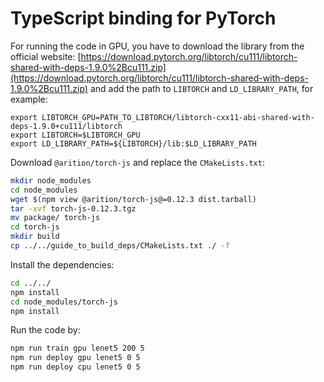 # TypeScript binding for PyTorch

For running the code in GPU, you have to download the library from the official website: 
[https://download.pytorch.org/libtorch/cu111/libtorch-shared-with-deps-1.9.0%2Bcu111.zip](https://download.pytorch.org/libtorch/cu111/libtorch-shared-with-deps-1.9.0%2Bcu111.zip)
and add the path to `LIBTORCH` and `LD_LIBRARY_PATH`, for example: 

```shell
export LIBTORCH_GPU=PATH_TO_LIBTORCH/libtorch-cxx11-abi-shared-with-deps-1.9.0+cu111/libtorch
export LIBTORCH=$LIBTORCH_GPU
export LD_LIBRARY_PATH=${LIBTORCH}/lib:$LD_LIBRARY_PATH
```

Download `@arition/torch-js` and replace the `CMakeLists.txt`:

```bash
mkdir node_modules
cd node_modules
wget $(npm view @arition/torch-js@=0.12.3 dist.tarball)
tar -xvf torch-js-0.12.3.tgz
mv package/ torch-js
cd torch-js
mkdir build
cp ../../guide_to_build_deps/CMakeLists.txt ./ -f
```

Install the dependencies:

```bash
cd ../../
npm install
cd node_modules/torch-js
npm install
```

Run the code by:

```bash
npm run train gpu lenet5 200 5
npm run deploy gpu lenet5 0 5
npm run deploy cpu lenet5 0 5
```
